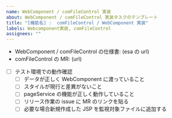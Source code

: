 ```yaml
---
name: WebComponent / comFileControl 実装
about: WebComponent / comFileControl 実装タスクのテンプレート
title: "[機能名] :  comFileControl / WebComponent 実装"
labels: Webcomponent実装, comFileControl
assignees: ""
---
```


- WebComponent / comFileControl の仕様書: (esa の url)
- comFileControl の MR: (url)

- [ ] テスト環境での動作確認
  - [ ] データが正しく WebComponent に渡っていること
  - [ ] スタイルが現行と差異がないこと
  - [ ] pageService の機能が正しく動作していること
  - [ ] リリース作業の issue に MR のリンクを貼る
  - [ ] 必要な場合新規作成した JSP を監視対象ファイルに追加する
